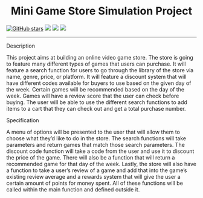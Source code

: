<h1 align="center">Mini Game Store Simulation Project</h1>

[![GitHub stars](https://img.shields.io/github/stars/rndrflotilla/mini-game-store-project)](https://github.com/rndrflotilla/mini-game-store-project) [![](https://img.shields.io/badge/author-rndrflotilla-blueviolet)](https://github.com/rndrflotilla) [![](https://img.shields.io/badge/author-srubb-violet)](https://github.com/srubb) [![](https://img.shields.io/badge/author-cclaps-blue)](https://github.com/cclaps)

--------------
Description

This project aims at building an online video game store. The store is going to feature many different types of games that users can purchase. It will feature a search function for users to go through the library of the store via name, genre, price, or platform. It will feature a discount system that will have different codes available for buyers to use based on the given day of the week. Certain games will be recommended based on the day of the week. Games will have a review score that the user can check before buying. The user will be able to use the different search functions to add items to a cart that they can check out and get a total purchase number.

Specification

A menu of options will be presented to the user that will allow them to choose what they’d like to do in the store. The search functions will take parameters and return games that match those search parameters. The discount code function will take a code from the user and use it to discount the price of the game. There will also be a function that will return a recommended game for that day of the week. Lastly, the store will also have a function to take a user’s review of a game and add that into the game’s existing review average and a rewards system that will give the user a certain amount of points for money spent. All of these functions will be called within the main function and defined outside it.

